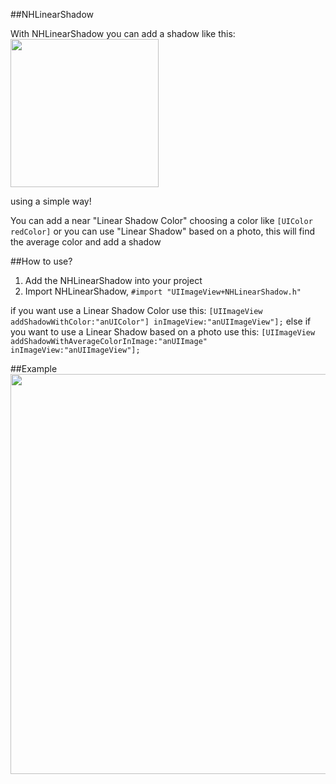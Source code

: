 ##NHLinearShadow

With NHLinearShadow you can add a shadow like this:
<img width=237 src="https://www.dropbox.com/s/br1f58mb6pwvzpd/shadow.png"/>

using a simple way!

You can add a near "Linear Shadow Color" choosing a color like `[UIColor redColor]` or you can use "Linear Shadow" based on a photo, this will find the average color and add a shadow 

##How to use?
  1. Add the NHLinearShadow into your project
  2. Import NHLinearShadow, `#import "UIImageView+NHLinearShadow.h"`

  if you want use a Linear Shadow Color use this:
      `[UIImageView addShadowWithColor:"anUIColor"] inImageView:"anUIImageView"];`
  else if you want to use a Linear Shadow based on a photo use this:
     `[UIImageView addShadowWithAverageColorInImage:"anUIImage" inImageView:"anUIImageView"];`


##Example
<img width=640 src="https://www.dropbox.com/s/b3tpk82r691olhn/example_NHLinearShadow.png"/>
